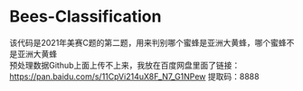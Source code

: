 # Bees-Classification
该代码是2021年美赛C题的第二题，用来判别哪个蜜蜂是亚洲大黄蜂，哪个蜜蜂不是亚洲大黄蜂  
预处理数据Github上面上传不上来，我放在百度网盘里面了链接：https://pan.baidu.com/s/11CpVi214uX8F_N7_G1NPew 
提取码：8888
